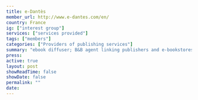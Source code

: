 ```yaml
---
title: e-Dantès
member_url: http://www.e-dantes.com/en/
country: France
ig: ["interest group"] 
services: ["services provided"] 
tags: ["members"]
categories: ["Providers of publishing services"]
summary: "ebook diffuser; B&B agent linking publishers and e-bookstores."
press:
active: true
layout: post
showReadTime: false
showDate: false
permalink: ""
date: 
---
```

